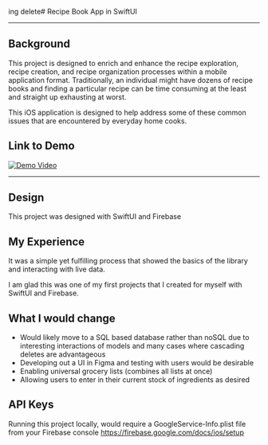 ing delete# Recipe Book App in SwiftUI

---

## Background 
This project is designed to enrich and enhance the recipe exploration, recipe creation, and recipe organization processes within a mobile application format. 
Traditionally, an individual might have dozens of recipe books and finding a particular recipe can be time consuming at the least and straight up exhausting at worst.

This iOS application is designed to help address some of these common issues that are encountered by everyday home cooks.

## Link to Demo
[![Demo Video](https://img.youtube.com/vi/HyKEqwN-fPI/1.jpg)](https://youtu.be/HyKEqwN-fPI)

---

## Design
This project was designed with SwiftUI and Firebase


## My Experience
It was a simple yet fulfilling process that showed the basics of the library and interacting with live data. 

I am glad this was one of my first projects that I created for myself with SwiftUI and Firebase.

##  What I would change
* Would likely move to a SQL based database rather than noSQL due to interesting interactions of models and many cases where cascading deletes are advantageous
* Developing out a UI in Figma and testing with users would be desirable
* Enabling universal grocery lists (combines all lists at once)
* Allowing users to enter in their current stock of ingredients as desired

## API Keys

Running this project locally, would require a GoogleService-Info.plist file from your Firebase console https://firebase.google.com/docs/ios/setup
